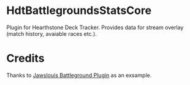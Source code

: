 # HdtBattlegroundsStatsCore
Plugin for Hearthstone Deck Tracker. Provides data for stream overlay (match history, avaiable races etc.).

# Credits
Thanks to [Jawslouis Battleground Plugin](https://github.com/jawslouis/battlegrounds-stats/) as an exsample.
